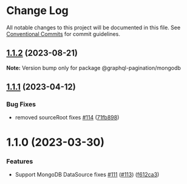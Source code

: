 # Change Log

All notable changes to this project will be documented in this file.
See [Conventional Commits](https://conventionalcommits.org) for commit guidelines.

## [1.1.2](https://github.com/lkrzyzanek/graphql-pagination/compare/@graphql-pagination/mongodb@1.1.1...@graphql-pagination/mongodb@1.1.2) (2023-08-21)

**Note:** Version bump only for package @graphql-pagination/mongodb





## [1.1.1](https://github.com/lkrzyzanek/graphql-pagination/compare/@graphql-pagination/mongodb@1.1.0...@graphql-pagination/mongodb@1.1.1) (2023-04-12)


### Bug Fixes

* removed sourceRoot fixes [#114](https://github.com/lkrzyzanek/graphql-pagination/issues/114) ([71fb898](https://github.com/lkrzyzanek/graphql-pagination/commit/71fb898f46d9f7061f7bdaffad7790f31ce42ca1))





# 1.1.0 (2023-03-30)


### Features

* Support MongoDB DataSource fixes [#111](https://github.com/lkrzyzanek/graphql-pagination/issues/111) ([#113](https://github.com/lkrzyzanek/graphql-pagination/issues/113)) ([f612ca3](https://github.com/lkrzyzanek/graphql-pagination/commit/f612ca3ec873977decc170a9900d79da2931981c))
